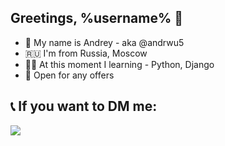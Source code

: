 ## Greetings, %username% 👋
- 🐼 My name is Andrey - aka @andrwu5
- 🇷🇺 I'm from Russia, Moscow
- 👨‍🎓 At this moment I learning - Python, Django
- 💼 Open for any offers

## 📞 If you want to DM me:
[<img src="https://img.shields.io/badge/-Telegram-2CA5E0.svg?logo=telegram&style=for-the-badge"/>][telegram]

[telegram]: https://t.me/Andrwu5
